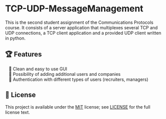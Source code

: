 # TCP-UDP-MessageManagement

<!--- general description of the project -->
This is the second student assignment of the Communications Protocols course. It consists of a server application that multiplexes several TCP and UDP
connections, a TCP client application and a provided UDP client written in python.

## :trophy: Features
  &nbsp;&nbsp; :small_orange_diamond: Clean and easy to use GUI  
  &nbsp;&nbsp; :small_orange_diamond: Possibility of adding additional users and companies  
  &nbsp;&nbsp; :small_orange_diamond: Authentication with different types of users (recruiters, managers)

## :page_facing_up: License
This project is available under the [MIT][ref-mit] license; see [LICENSE](LICENSE) for the full license text.

<!--- add link references here -->
[ref-mit]:              https://opensource.org/licenses/MIT

